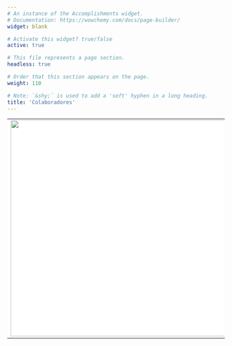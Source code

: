 ```yaml
---
# An instance of the Accomplishments widget.
# Documentation: https://wowchemy.com/docs/page-builder/
widget: blank

# Activate this widget? true/false
active: true

# This file represents a page section.
headless: true

# Order that this section appears on the page.
weight: 110

# Note: `&shy;` is used to add a 'soft' hyphen in a long heading.
title: 'Colaboradores'
---
```

<table style="border-collapse: collapse; border: none; background-color:white;">
  <tr style="border: none;">
    <td style="border: none;"><a><img src="collaborators/collab.png" width="500" height="500"></a></td>

  </tr>
</table>
